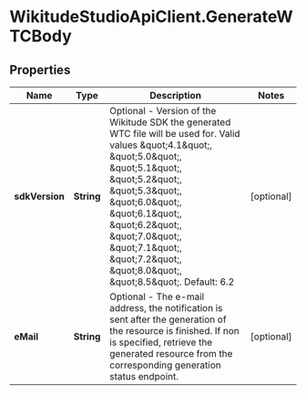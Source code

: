 # WikitudeStudioApiClient.GenerateWTCBody

## Properties
Name | Type | Description | Notes
------------ | ------------- | ------------- | -------------
**sdkVersion** | **String** | Optional - Version of the Wikitude SDK the generated WTC file will be used for. Valid values \&quot;4.1\&quot;, \&quot;5.0\&quot;, \&quot;5.1\&quot;, \&quot;5.2\&quot;, \&quot;5.3\&quot;, \&quot;6.0\&quot;, \&quot;6.1\&quot;, \&quot;6.2\&quot;, \&quot;7.0\&quot;, \&quot;7.1\&quot;, \&quot;7.2\&quot;, \&quot;8.0\&quot;, \&quot;8.5\&quot;. Default: 6.2  | [optional] 
**eMail** | **String** | Optional - The e-mail address, the notification is sent after the generation of the resource is finished. If non is specified, retrieve the generated resource from the corresponding generation status endpoint.  | [optional] 


